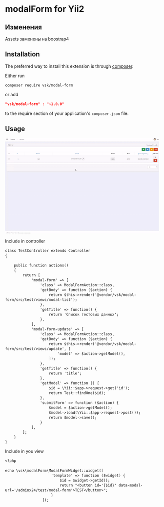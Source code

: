 modalForm for Yii2
========================
Изменения
------------
Assets заменены на boostrap4

Installation
------------
The preferred way to install this extension is through [composer](http://getcomposer.org/download/).

Either run

```
composer require vsk/modal-form
```
or add

```json
"vsk/modal-form" : "~1.0.0"
```

to the require section of your application's `composer.json` file.


Usage
-----
![Edit modal example](./resources/images/modalForm.gif?raw=true)



Include in controller

```
class TestController extends Controller
{

    public function actions()
    {
        return [
            'modal-form' => [
                'class' => ModalFormAction::class,
                'getBody' => function ($action) {
                    return $this->render('@vendor/vsk/modal-form/src/test/views/modal-list');
                },
                'getTitle' => function() {
                    return 'Список тестовых данных';
                },
            ],
            'modal-form-update' => [
                'class' => ModalFormAction::class,
                'getBody' => function ($action) {
                    return $this->render('@vendor/vsk/modal-form/src/test/views/update', [
                        'model' => $action->getModel(),
                    ]);
                },
                'getTitle' => function() {
                    return 'title';
                },
                'getModel' => function () {
                    $id = \Yii::$app->request->get('id');
                    return Test::findOne($id);
                },
                'submitForm' => function ($action) {
                    $model = $action->getModel();
                    $model->load(\Yii::$app->request->post());
                    return $model->save();
                }
            ],
        ];
    }
}

```

Include in you view

```
<?php

echo \vsk\modalForm\ModalFormWidget::widget([
                     'template' => function ($widget) {
                         $id = $widget->getId();
                         return "<button id='{$id}' data-modal-url='/adminx24/test/modal-form'>TEST</button>";
                     }
                 ]);

```
